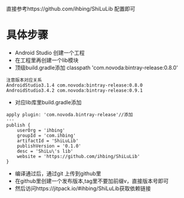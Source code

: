 直接参考https://github.com/ihbing/ShiLuLib 配置即可
# 具体步骤
- Android Studio 创建一个工程
- 在工程里再创建一个lib模块
- 顶级build.gradle添加       classpath 'com.novoda:bintray-release:0.8.0'
```
注意版本对应关系
AndroidStudio3.1.4 com.novoda:bintray-release:0.8.0
AndroidStudio3.4.2 com.novoda:bintray-release:0.9.1
```
- 对应lib库里build.gradle添加
```
apply plugin: 'com.novoda.bintray-release'//添加
···
publish {
    userOrg = 'ihbing'
    groupId = 'com.ihbing'
    artifactId = 'ShiLuLib'
    publishVersion = '0.1.0'
    desc = 'ShiLu\'s lib'
    website = 'https://github.com/ihbing/ShiLuLib'
}
```
- 编译通过后，通过git 上传到github里
- 在github里创建一个发布版本,tag里不要加前缀v，直接版本号即可
- 然后访问https://jitpack.io/#ihbing/ShiLuLib获取依赖链接
